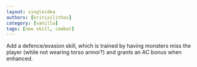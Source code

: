 ```yaml
---
layout: singleidea
authors: [kritixilithos]
category: [vanilla]
tags: [new skill, combat]
---
```

Add a defence/evasion skill, which is trained by having monsters miss the player (while not wearing torso armor?) and grants an AC bonus when enhanced.
